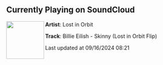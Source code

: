 ## Currently Playing on SoundCloud

[<img align="left" width="100" src="https://i1.sndcdn.com/artworks-fEBbrnXjoqyRczyb-Dzrb9g-t500x500.jpg">](https://soundcloud.com/lio_music/billie-eilish-skinny-flip)

**Artist**: Lost in Orbit 

**Track**: Billie Eilish - Skinny (Lost in Orbit Flip)

Last updated at 09/16/2024 08:21
